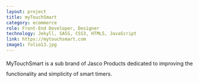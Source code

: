 ```yaml
---
layout: project
title: myTouchSmart
category: ecommerce
role: Front-End Developer, Designer
technology: Jekyll, SASS, CSS3, HTML5, JavaScript
link: https://mytouchsmart.com
image1: folio13.jpg
---
```


<p style="line-height: 2em">
MyTouchSmart is a sub brand of Jasco Products dedicated to improving the functionality and simplicity of smart timers.
</p>